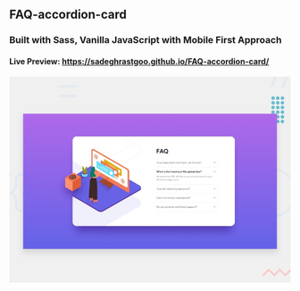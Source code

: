 ## FAQ-accordion-card
 
### Built with Sass, Vanilla JavaScript with Mobile First Approach
#### Live Preview: https://sadeghrastgoo.github.io/FAQ-accordion-card/

<img src="design/desktop-preview.jpg" />

